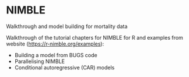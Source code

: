 # NIMBLE
Walkthrough and model building for mortality data

Walkthrough of the tutorial chapters for NIMBLE for R and examples from website (https://r-nimble.org/examples):
- Building a model from BUGS code
- Parallelising NIMBLE
- Conditional autoregressive (CAR) models
